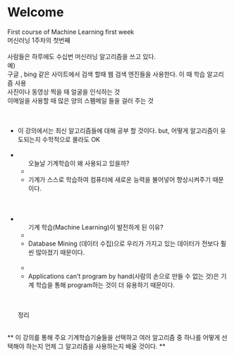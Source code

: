 # Welcome
First course of Machine Learning first week<br>
머신러닝 1주차의 첫번째<br><br>
사람들은 하루에도 수십번 머신러닝 알고리즘을 쓰고 있다.<br>
예)<br>
구글 , bing 같은 사이트에서 검색 할때 웹 검색 엔진들을 사용한다. 이 때 학습 알고리즘 사용<br>
사진이나 동영상 찍을 때 얼굴을 인식하는 것<br>
이메일을 사용할 때 많은 양의 스펨메일 들을 걸러 주는 것<br><br><br>
* 이 강의에서는 최신 알고리즘들에 대해 공부 할 것이다. but, 어떻게 알고리즘이 유도되는지 수학적으로 몰라도 OK<br><br>
* <ul>오늘날 기계학습이 왜 사용되고 있을까? <br>
* <li>기계가 스스로 학습하여 컴퓨터에 새로운 능력을 불어넣어 향상시켜주기 때문이다.</li></ul><br><br><br>
* <ul>기계 학습(Machine Learning)이 발전하게 된 이유?<br>
* <li>Database Mining (데이터 수집)으로 우리가 가지고 있는 데이터가 전보다 훨씬 많아졌기 때문이다.</li><br>
* <li>Applications can't program by hand(사람의 손으로 만들 수 없는 것)은 기계 학습을 통해 program하는 것이 더 유용하기 때문이다.<br><br><br>
정리</li></ul><br>
** 이 강의를 통해 주요 기계학습기술들을 선택하고 여러 알고리즘 중 하나를 어떻게 선택해야 하는지 언제 그 알고리즘을 사용하는지 배울 것이다. **
